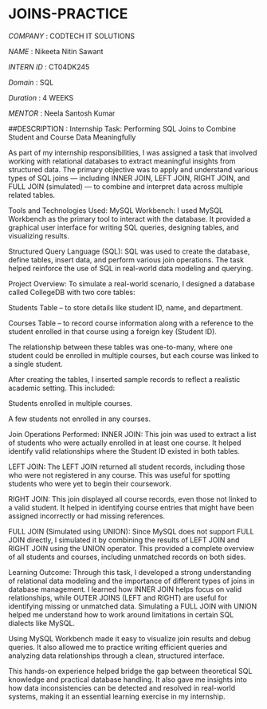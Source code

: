 # JOINS-PRACTICE

*COMPANY* : CODTECH IT SOLUTIONS

*NAME* : Nikeeta Nitin Sawant

*INTERN ID* : CT04DK245

*Domain* : SQL

*Duration* : 4 WEEKS

*MENTOR* : Neela Santosh Kumar

##DESCRIPTION : Internship Task: Performing SQL Joins to Combine Student and Course Data Meaningfully

As part of my internship responsibilities, I was assigned a task that involved working with relational databases to extract meaningful insights from structured data. The primary objective was to apply and understand various types of SQL joins — including INNER JOIN, LEFT JOIN, RIGHT JOIN, and FULL JOIN (simulated) — to combine and interpret data across multiple related tables.

Tools and Technologies Used:
MySQL Workbench:
I used MySQL Workbench as the primary tool to interact with the database. It provided a graphical user interface for writing SQL queries, designing tables, and visualizing results.

Structured Query Language (SQL):
SQL was used to create the database, define tables, insert data, and perform various join operations. The task helped reinforce the use of SQL in real-world data modeling and querying.

Project Overview:
To simulate a real-world scenario, I designed a database called CollegeDB with two core tables:

Students Table – to store details like student ID, name, and department.

Courses Table – to record course information along with a reference to the student enrolled in that course using a foreign key (Student ID).

The relationship between these tables was one-to-many, where one student could be enrolled in multiple courses, but each course was linked to a single student.

After creating the tables, I inserted sample records to reflect a realistic academic setting. This included:

Students enrolled in multiple courses.

A few students not enrolled in any courses.

Join Operations Performed:
INNER JOIN:
This join was used to extract a list of students who were actually enrolled in at least one course. It helped identify valid relationships where the Student ID existed in both tables.

LEFT JOIN:
The LEFT JOIN returned all student records, including those who were not registered in any course. This was useful for spotting students who were yet to begin their coursework.

RIGHT JOIN:
This join displayed all course records, even those not linked to a valid student. It helped in identifying course entries that might have been assigned incorrectly or had missing references.

FULL JOIN (Simulated using UNION):
Since MySQL does not support FULL JOIN directly, I simulated it by combining the results of LEFT JOIN and RIGHT JOIN using the UNION operator. This provided a complete overview of all students and courses, including unmatched records on both sides.

Learning Outcome:
Through this task, I developed a strong understanding of relational data modeling and the importance of different types of joins in database management. I learned how INNER JOIN helps focus on valid relationships, while OUTER JOINS (LEFT and RIGHT) are useful for identifying missing or unmatched data. Simulating a FULL JOIN with UNION helped me understand how to work around limitations in certain SQL dialects like MySQL.

Using MySQL Workbench made it easy to visualize join results and debug queries. It also allowed me to practice writing efficient queries and analyzing data relationships through a clean, structured interface.

This hands-on experience helped bridge the gap between theoretical SQL knowledge and practical database handling. It also gave me insights into how data inconsistencies can be detected and resolved in real-world systems, making it an essential learning exercise in my internship. 
